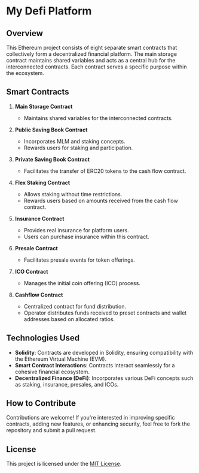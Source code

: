 # My Defi Platform 

## Overview

This Ethereum project consists of eight separate smart contracts that collectively form a decentralized financial platform. The main storage contract maintains shared variables and acts as a central hub for the interconnected contracts. Each contract serves a specific purpose within the ecosystem.

## Smart Contracts

1. **Main Storage Contract**
   - Maintains shared variables for the interconnected contracts.

2. **Public Saving Book Contract**
   - Incorporates MLM and staking concepts.
   - Rewards users for staking and participation.

3. **Private Saving Book Contract**
   - Facilitates the transfer of ERC20 tokens to the cash flow contract.

4. **Flex Staking Contract**
   - Allows staking without time restrictions.
   - Rewards users based on amounts received from the cash flow contract.

5. **Insurance Contract**
   - Provides real insurance for platform users.
   - Users can purchase insurance within this contract.

6. **Presale Contract**
   - Facilitates presale events for token offerings.

7. **ICO Contract**
   - Manages the initial coin offering (ICO) process.

8. **Cashflow Contract**
   - Centralized contract for fund distribution.
   - Operator distributes funds received to preset contracts and wallet addresses based on allocated ratios.

## Technologies Used

- **Solidity**: Contracts are developed in Solidity, ensuring compatibility with the Ethereum Virtual Machine (EVM).
- **Smart Contract Interactions**: Contracts interact seamlessly for a cohesive financial ecosystem.
- **Decentralized Finance (DeFi)**: Incorporates various DeFi concepts such as staking, insurance, presales, and ICOs.

## How to Contribute

Contributions are welcome! If you're interested in improving specific contracts, adding new features, or enhancing security, feel free to fork the repository and submit a pull request.

## License

This project is licensed under the [MIT License](LICENSE).
